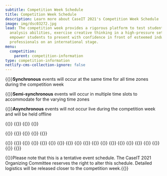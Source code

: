 ```yaml
---
subtitle: Competition Week Schedule
title: Competition Week Schedule
description: Learn more about CaseIT 2021's Competition Week Schedule
image: img/dsc03272.jpg
lead: The competition week provides a rigorous platform to test students’ case
  analysis abilities, exercise creative thinking in a high-pressure setting, and
  empower students to present with confidence in front of esteemed industry
  professionals on an international stage.
menu:
  competition:
    parent: competition-information
type: competition-information
netlify-cms-collection-ignore: false
---
```


{{<comp-schedule-sync sync="sync">}}**Synchronous** events will occur at the same time for all time zones during the competition week

{{<comp-schedule-sync sync="semi">}}**Semi-synchronous** events will occur in multiple time slots to accommodate for the varying time zones

{{<comp-schedule-sync sync="async">}}**Asynchronous** events will not occur live during the competition week and will be held offline

{{<comp-schedule>}}
{{<comp-schedule-item index="00" date="2021-02-13">}}
{{<comp-schedule-event name="Welcome Package" >}}
{{</comp-schedule-item>}}

{{<comp-schedule-item index="01" date="2021-02-14">}}
{{<comp-schedule-event name="Division Draw" sync="semi">}}
{{<comp-schedule-event name="Improv Competition" sync="semi">}}
{{<comp-schedule-event name="Swag Swap" sync="semi">}}
{{</comp-schedule-item>}}

{{<comp-schedule-item index="02" date="2021-02-15">}}
{{<comp-schedule-event name="Case 1 Deliberation" sync="sync">}}
{{<comp-schedule-event name="Case 1 Presentations" sync="sync">}}
{{</comp-schedule-item>}}
{{<comp-schedule-item index="03" date="2021-02-16">}}
{{<comp-schedule-event name="Sponsor Networking Sessions" sync="sync">}}
{{<comp-schedule-event name="Paint Night" sync="semi">}}
{{</comp-schedule-item>}}
{{<comp-schedule-item index="05" date="2021-02-17">}}
{{<comp-schedule-event name="Case II Deliberation" sync="sync">}}
{{</comp-schedule-item>}}
{{<comp-schedule-item index="06" date="2021-02-18">}}
{{<comp-schedule-event name="Case II Preliminary Presentations" sync="sync">}}
{{<comp-schedule-event name="Wildcard Presentations" sync="sync">}}
{{<comp-schedule-event name="Final Presentations" sync="sync">}}
{{</comp-schedule-item>}}
{{<comp-schedule-item index="06" date="2021-02-19">}}
{{<comp-schedule-event name="Awards ceremony" sync="sync">}}
{{</comp-schedule-item>}}
{{</comp-schedule>}}

{{<footnote>}}Please note that this is a tentative event schedule. The CaseIT 2021 Organizing Committee reserves the right to alter this schedule. Detailed logistics will be released closer to the competition week.{{</footnote>}}

